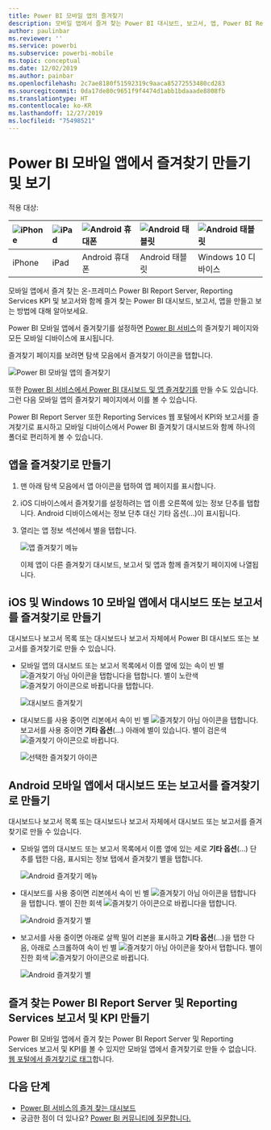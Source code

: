 ```yaml
---
title: Power BI 모바일 앱의 즐겨찾기
description: 모바일 앱에서 즐겨 찾는 Power BI 대시보드, 보고서, 앱, Power BI Report Server, Reporting Services 보고서 및 KPI를 만들고 보는 방법에 대해 알아보세요.
author: paulinbar
ms.reviewer: ''
ms.service: powerbi
ms.subservice: powerbi-mobile
ms.topic: conceptual
ms.date: 12/02/2019
ms.author: painbar
ms.openlocfilehash: 2c7ae8180f51592319c9aaca85272553480cd283
ms.sourcegitcommit: 0da17de80c9651f9f4474d1abb1bdaaade8808fb
ms.translationtype: HT
ms.contentlocale: ko-KR
ms.lasthandoff: 12/27/2019
ms.locfileid: "75498521"
---
```

# <a name="make-and-view-favorites-in-the-power-bi-mobile-apps"></a>Power BI 모바일 앱에서 즐겨찾기 만들기 및 보기
적용 대상:

| ![iPhone](./media/mobile-apps-favorites/iphone-logo-50-px.png) | ![iPad](./media/mobile-apps-favorites/ipad-logo-50-px.png) | ![Android 휴대폰](./media/mobile-apps-favorites/android-phone-logo-50-px.png) | ![Android 태블릿](./media/mobile-apps-favorites/android-tablet-logo-50-px.png) | ![Android 태블릿](./media/mobile-apps-favorites/win-10-logo-50-px.png) |
|:--- |:--- |:--- |:--- |:--- |
| iPhone |iPad |Android 휴대폰 |Android 태블릿 |Windows 10 디바이스 |

모바일 앱에서 즐겨 찾는 온-프레미스 Power BI Report Server, Reporting Services KPI 및 보고서와 함께 즐겨 찾는 Power BI 대시보드, 보고서, 앱을 만들고 보는 방법에 대해 알아보세요.

Power BI 모바일 앱에서 즐겨찾기를 설정하면 [Power BI 서비스](https://powerbi.com)의 즐겨찾기 페이지와 모든 모바일 디바이스에 표시됩니다.

즐겨찾기 페이지를 보려면 탐색 모음에서 즐겨찾기 아이콘을 탭합니다.

![Power BI 모바일 앱의 즐겨찾기](./media/mobile-apps-favorites/power-bi-android-favorites-reports.png)


또한 [Power BI 서비스에서 Power BI 대시보드 및 앱 즐겨찾기를](../end-user-favorite.md) 만들 수도 있습니다. 그런 다음 모바일 앱의 즐겨찾기 페이지에서 이를 볼 수 있습니다.

Power BI Report Server 또한 Reporting Services 웹 포털에서 KPI와 보고서를 즐겨찾기로 표시하고 모바일 디바이스에서 Power BI 즐겨찾기 대시보드와 함께 하나의 폴더로 편리하게 볼 수 있습니다.

## <a name="make-an-app-a-favorite"></a>앱을 즐겨찾기로 만들기
1. 맨 아래 탐색 모음에서 앱 아이콘을 탭하여 앱 페이지를 표시합니다.

2. iOS 디바이스에서 즐겨찾기를 설정하려는 앱 이름 오른쪽에 있는 정보 단추를 탭합니다. Android 디바이스에서는 정보 단추 대신 기타 옵션(...)이 표시됩니다. 

3. 열리는 앱 정보 섹션에서 별을 탭합니다.
   
    ![앱 즐겨찾기 메뉴](./media/mobile-apps-favorites/power-bi-android-favorite-app-ellipsis.png)
   
    이제 앱이 다른 즐겨찾기 대시보드, 보고서 및 앱과 함께 즐겨찾기 페이지에 나열됩니다.
   
## <a name="make-a-dashboard-or-report-a-favorite-in-the-ios-and-windows-10-mobile-apps"></a>iOS 및 Windows 10 모바일 앱에서 대시보드 또는 보고서를 즐겨찾기로 만들기
대시보드나 보고서 목록 또는 대시보드나 보고서 자체에서 Power BI 대시보드 또는 보고서를 즐겨찾기로 만들 수 있습니다.

* 모바일 앱의 대시보드 또는 보고서 목록에서 이름 옆에 있는 속이 빈 별 ![즐겨찾기 아님 아이콘을 탭합니다](./././media/mobile-apps-favorites/power-bi-mobile-not-favorite-icon.png)을 탭합니다. 별이 노란색 ![즐겨찾기 아이콘으로 바뀝니다](./././media/mobile-apps-favorites/power-bi-mobile-yes-favorite-icon.png)을 탭합니다.
  
    ![대시보드 즐겨찾기](./media/mobile-apps-favorites/power-bi-mobile-make-dashboard-favorite.png)
* 대시보드를 사용 중이면 리본에서 속이 빈 별 ![즐겨찾기 아님 아이콘](./././media/mobile-apps-favorites/power-bi-mobile-not-favorite-icon.png)을 탭합니다. 보고서를 사용 중이면 **기타 옵션**(...) 아래에 별이 있습니다.  별이 검은색 ![즐겨찾기 아이콘](./././media/mobile-apps-favorites/power-bi-mobile-favorite-selected-black.png)으로 바뀝니다.
  
    ![선택한 즐겨찾기 아이콘](./media/mobile-apps-favorites/power-bi-mobile-favorite-selected.png)

## <a name="make-a-dashboard-or-report-a-favorite-in-the-android-mobile-apps"></a>Android 모바일 앱에서 대시보드 또는 보고서를 즐겨찾기로 만들기
대시보드나 보고서 목록 또는 대시보드나 보고서 자체에서 대시보드 또는 보고서를 즐겨찾기로 만들 수 있습니다.

* 모바일 앱의 대시보드 또는 보고서 목록에서 이름 옆에 있는 세로 **기타 옵션**(...) 단추를 탭한 다음, 표시되는 정보 탭에서 즐겨찾기 별을 탭합니다.
  
    ![Android 즐겨찾기 메뉴](./media/mobile-apps-favorites/power-bi-android-make-favorite.png)

* 대시보드를 사용 중이면 리본에서 속이 빈 별 ![즐겨찾기 아님 아이콘을 탭합니다](./././media/mobile-apps-favorites/power-bi-mobile-not-favorite-icon.png)을 탭합니다. 별이 진한 회색 ![즐겨찾기 아이콘으로 바뀝니다](./media/mobile-apps-favorites/power-bi-android-favorite-icon.png)을 탭합니다.
  
    ![Android 즐겨찾기 별](./media/mobile-apps-favorites/power-bi-android-favorite-in-dashboard.png)

* 보고서를 사용 중이면 아래로 살짝 밀어 리본을 표시하고 **기타 옵션**(...)을 탭한 다음, 아래로 스크롤하여 속이 빈 별 ![즐겨찾기 아님 아이콘](./././media/mobile-apps-favorites/power-bi-mobile-not-favorite-icon.png)을 찾아서 탭합니다. 별이 진한 회색 ![즐겨찾기 아이콘](./media/mobile-apps-favorites/power-bi-android-favorite-icon.png)으로 바뀝니다.
  
    ![Android 즐겨찾기 별](./media/mobile-apps-favorites/power-bi-android-favorite-in-report.png)

## <a name="make-favorite-power-bi-report-server-and-reporting-services-reports-and-kpis"></a>즐겨 찾는 Power BI Report Server 및 Reporting Services 보고서 및 KPI 만들기
Power BI 모바일 앱에서 즐겨 찾는 Power BI Report Server 및 Reporting Services 보고서 및 KPI를 볼 수 있지만 모바일 앱에서 즐겨찾기로 만들 수 없습니다. [웹 포털에서 즐겨찾기로 태그](../../report-server/tutorial-explore-report-server-web-portal.md#tag-your-favorites)합니다. 

## <a name="next-steps"></a>다음 단계
* [Power BI 서비스의 즐겨 찾는 대시보드](../end-user-favorite.md) 
* 궁금한 점이 더 있나요? [Power BI 커뮤니티에 질문합니다.](https://community.powerbi.com/)

